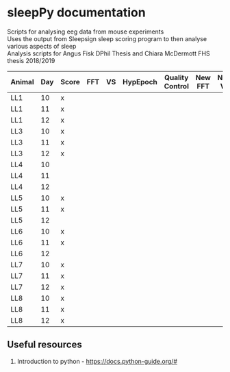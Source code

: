 # sleepPy documentation  

Scripts for analysing eeg data from mouse experiments  
Uses the output from 
Sleepsign sleep scoring program 
to then analyse various aspects of sleep  
Analysis scripts for Angus Fisk DPhil Thesis
and Chiara McDermott FHS thesis 2018/2019  


| Animal | Day | Score | FFT | VS | HypEpoch | Quality Control | New FFT | New VS | Final Hyp |  
|---|---|---|---|---|---|---|---|---|---|  
|LL1|10|x||||||||  
|LL1|11|x||||||||  
|LL1|12|x||||||||  
|LL3|10|x|||||||||  
|LL3|11|x|||||||||  
|LL3|12|x|||||||||  
|LL4|10||||||||||   
|LL4|11||||||||||   
|LL4|12||||||||||   
|LL5|10|x|||||||||   
|LL5|11|x||||||||   
|LL5|12||||||||||   
|LL6|10|x|||||||||   
|LL6|11|x|||||||||   
|LL6|12||||||||||   
|LL7|10|x|||||||||   
|LL7|11|x|||||||||   
|LL7|12|x|||||||||   
|LL8|10|x|||||||||   
|LL8|11|x|||||||||   
|LL8|12|x|||||||||   
## Useful resources  

1. Introduction to python - https://docs.python-guide.org/# 
